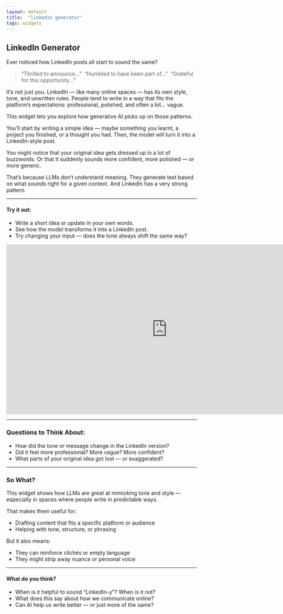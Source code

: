 ```yaml
---
layout: default
title:  "linkedin generator"
tags: widgets
---
```


## LinkedIn Generator

Ever noticed how LinkedIn posts all start to sound the same?

> “Thrilled to announce…”  
> “Humbled to have been part of…”  
> “Grateful for this opportunity…”

It’s not just you. LinkedIn — like many online spaces — has its own style, tone, and unwritten rules. People tend to write in a way that fits the platform’s expectations: professional, polished, and often a bit… vague.

This widget lets you explore how generative AI picks up on those patterns.

You’ll start by writing a simple idea — maybe something you learnt, a project you finished, or a thought you had. Then, the model will turn it into a LinkedIn-style post.

You might notice that your original idea gets dressed up in a lot of buzzwords. Or that it suddenly sounds more confident, more polished — or more generic.

That’s because LLMs don’t understand meaning. They generate text based on what *sounds* right for a given context. And LinkedIn has a very strong pattern. 

---

#### Try it out:
- Write a short idea or update in your own words.
- See how the model transforms it into a LinkedIn post.
- Try changing your input — does the tone always shift the same way?

<iframe
	src="https://willsh1997-linkedin-generator.hf.space"
	frameborder="0"
	width="850"
	height="450"
></iframe>

---

### Questions to Think About:
- How did the tone or message change in the LinkedIn version?
- Did it feel more professional? More vague? More confident?
- What parts of your original idea got lost — or exaggerated?

---

### So What?

This widget shows how LLMs are great at mimicking tone and style — especially in spaces where people write in predictable ways.

That makes them useful for:
- Drafting content that fits a specific platform or audience
- Helping with tone, structure, or phrasing

But it also means:
- They can reinforce clichés or empty language
- They might strip away nuance or personal voice

---

#### What do you think?
- When is it helpful to sound “LinkedIn-y”? When is it not?
- What does this say about how we communicate online?
- Can AI help us write better — or just more of the same?
